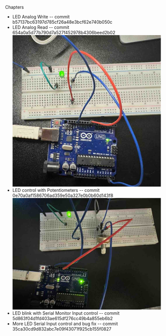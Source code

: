 Chapters

* LED Analog Write -- commit b57137bc63197d785cf26a48e3bcf62e740b050c
* LED Analog Read -- commit 654a0a5d77b790d7a527f452978b4306beed2b02 ![ref](/images/3.jpg)
* LED control with Potentiometers  -- commit 0e70a0af1586706ad359e50a327e0b0b60d143f8 ![ref](/images/4.jpg)
* LED blink with Serial Monitor Input control -- commit 5d863f04d1fd403ae615df276cc49b4a855eb6b2
* More LED Serial Input control and bug fix -- commit 35ca30cd9d832abc7e09f43071f925cb155f0827